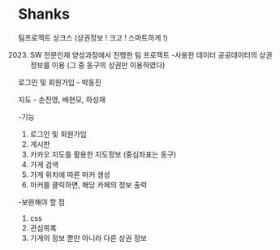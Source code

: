 # Shanks
팀프로젝트
상크스 (상권정보 ! 크고 ! 스마트하게 !)


2023. SW 전문인재 양성과정에서 진행한 팀 프로젝트
-사용한 데이터
공공데이터의 상권정보를 이용
(그 중 동구의 상권만 이용하였다)

로그인 및 회원가입 - 박동진

지도 - 손진영, 배현모, 하성재

-기능
1. 로그인 및 회원가입
2. 게시판
3. 카카오 지도를 활용한 지도정보 (중심좌표는 동구)
4. 가게 검색
5. 가게 위치에 따른 마커 생성
6. 마커를 클릭하면, 해당 카페의 정보 출력

-보완해야 할 점
1. css
2. 관심목록
3. 가게의 정보 뿐만 아니라 다른 상권 정보
